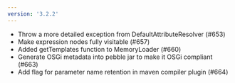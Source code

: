 ```yaml
---
version: '3.2.2'
---
```


- Throw a more detailed exception from DefaultAttributeResolver (#653)
- Make expression nodes fully visitable (#657)
- Added getTemplates function to MemoryLoader (#660)
- Generate OSGi metadata into pebble jar to make it OSGi compliant (#663)
- Add flag for parameter name retention in maven compiler plugin (#664)
